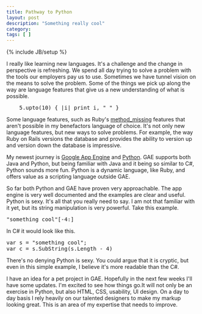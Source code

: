 ```yaml
---
title: Pathway to Python
layout: post
description: "Something really cool"
category:
tags: [ ] 
---
```

{% include JB/setup %}



I really like learning new languages. It's a challenge and the change in perspective is refreshing. We spend all day trying to solve a problem with the tools our employers pay us to use. Sometimes we have tunnel vision on the means to solve the problem. Some of the things we pick up along the way are language features that give us a new understanding of what is possible.

<pre name="code" class="ruby">
	5.upto(10) { |i| print i, " " }
</pre>

Some language features, such as Ruby's <a href="http://ruby-doc.org/core/classes/Kernel.html#M005925" title="Module: Kernel">method_missing</a> features that aren't possible in my benefactors language of choice. It's not only new language features, but new ways to solve problems. For example, the way Ruby on Rails versions the database and provides the ability to version up and version down the database is impressive.

My newest journey is <a href="http://code.google.com/appengine/" title="Google App Engine - Google Code">Google App Engine</a> and <a href="http://python.org/" title="Python Programming Language -- Official Website">Python</a>. GAE supports both Java and Python, but being familiar with Java and it being so similar to C#, Python sounds more fun. Python is a dynamic language, like Ruby, and offers value as a scripting language outside GAE.

So far both Python and GAE have proven very approachable. The app engine is very well documented and the examples are clear and useful. Python is sexy. It's all that you really need to say. I am not that familiar with it yet, but its string manipulation is very powerful.	Take this example.

<pre class="python" name="code">
"something cool"[-4:]
</pre>

In C# it would look like this.

<pre name="code" class="c#">
var s = "something cool";
var c = s.SubString(s.Length - 4)
</pre>

There's no denying Python is sexy. You could argue that it is cryptic, but even in this simple example, I believe it's more readable than the C#.

I have an idea for a pet project in GAE. Hopefully in the next few weeks I'll have some updates. I'm excited to see how things go.It will not only be an exercise in Python, but also HTML, CSS, usability, UI design. On a day to day basis I rely heavily on our talented designers to make my markup looking great. This is an area of my expertise that needs to improve.
	
</pre>
